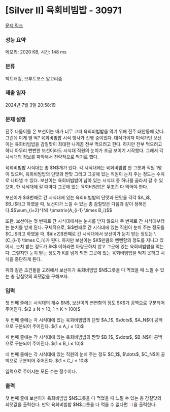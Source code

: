 # [Silver II] 육회비빔밥 - 30971 

[문제 링크](https://www.acmicpc.net/problem/30971) 

### 성능 요약

메모리: 2020 KB, 시간: 148 ms

### 분류

백트래킹, 브루트포스 알고리즘

### 제출 일자

2024년 7월 3일 20:58:19

### 문제 설명

<p>진주 나들이를 온 보선이는 배가 너무 고파 육회비빔밥을 먹기 위해 진주 대안동에 갔다. 그런데 이게 웬 떡? 육회비빔밥 시식 행사가 진행 중이었다. 대식가이자 미식가인 보선이는 육회비빔밥을 감칠맛이 최대한 나게끔 전부 먹으려고 한다. 하지만 전부 먹으려고 하니 아무리 뻔뻔한 보선이라도 시식대 직원의 눈치가 조금 보이기 시작했다. 그래서 각 시식대의 정보를 파악해서 전략적으로 먹기로 했다.</p>

<p>육회비빔밥 시식대는 총 $N$개가 있다. 각 시식대에는 육회비빔밥 한 그릇과 직원 1명이 있으며, 육회비빔밥의 단맛과 짠맛 그리고 그곳에 있는 직원이 눈치 주는 정도는 수치로 나타낼 수 있다. 보선이는 육회비빔밥이 남아 있는 시식대 중 하나를 골라서 갈 수 있으며, 한 시식대에 갈 때마다 그곳에 있는 육회비빔밥은 무조건 다 먹어야 한다.</p>

<p>보선이가 $i$번째로 간 시식대에 있는 육회비빔밥의 단맛과 짠맛을 각각 $A_i$, $B_i$라고 하였을 때, 보선이가 느낄 수 있는 총 감칠맛은 다음과 같이 정해진다.$$\sum_{i=2}^{N} \pmatrix{A_{i-1} \times B_i}$$</p>

<p>또한, 보선이는 첫 번째로 간 시식대에서는 눈치를 받지 않으나 두 번째로 간 시식대부터는 눈치를 받게 된다. 구체적으로, $i$번째로 간 시식대에 있는 직원이 눈치 주는 정도를 $C_i$라고 하였을 때, $i(i≥2)$번째로 간 시식대에서 보선이가 눈치 받는 정도는 \(C_{i-1} \times C_i\)가 된다. 하지만 보선이는 $K$만큼의 뻔뻔함의 정도를 지니고 있어서, 눈치 받는 정도가 $K$ 이하라면 아랑곳하지 않고 그곳에 있는 육회비빔밥을 먹는다. 그렇지만 눈치 받는 정도가 K를 넘게 되면 그곳에 있는 육회비빔밥을 먹지 못하고 시식을 중단하게 된다.</p>

<p>위와 같은 조건들을 고려해서 보선이가 육회비빔밥 $N$그릇을 다 먹었을 때 느낄 수 있는 총 감칠맛의 최댓값을 구해보자.</p>

### 입력 

 <p>첫 번째 줄에는 시식대의 개수 $N$, 보선이의 뻔뻔함의 정도 $K$가 공백으로 구분되어 주어진다. $(2 ≤ N ≤ 10; 1 ≤ K ≤ 100)$</p>

<p>두 번째 줄에는 각 시식대에 있는 육회비빔밥의 단맛 $A_1$, $\dots$, $A_N$이 공백으로 구분되어 주어진다. $(1 ≤ A_i ≤ 10)$</p>

<p>세 번째 줄에는 각 시식대에 있는 육회비빔밥의 짠맛 $B_1$, $\dots$, $B_N$이 공백으로 구분되어 주어진다. $(1 ≤ B_i ≤ 10)$</p>

<p>네 번째 줄에는 각 시식대에 있는 직원의 눈치 주는 정도 $C_1$, $\dots$, $C_N$이 공백으로 구분되어 주어진다. $(1 ≤ C_i ≤ 10)$</p>

<p>입력으로 주어지는 모든 수는 정수이다.</p>

### 출력 

 <p>첫 번째 줄에 보선이가 육회비빔밥 $N$그릇을 다 먹었을 때 느낄 수 있는 총 감칠맛의 최댓값을 출력한다. 만약 육회비빔밥 $N$그릇을 다 먹을 수 없다면 <span style="color:#e74c3c;"><code>–1</code></span>을 출력한다.</p>


